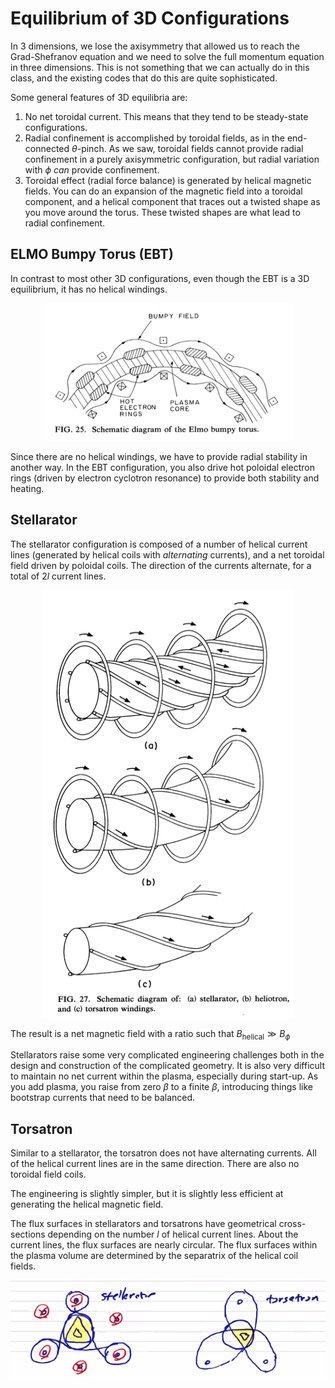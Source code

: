 # Equilibrium of 3D Configurations

In 3 dimensions, we lose the axisymmetry that allowed us to reach the Grad-Shefranov equation and we need to solve the full momentum equation in three dimensions. This is not something that we can actually do in this class, and the existing codes that do this are quite sophisticated.

Some general features of 3D equilibria are:

 1. No net toroidal current. This means that they tend to be steady-state configurations.
 2. Radial confinement is accomplished by toroidal fields, as in the end-connected $` \theta `$-pinch. As we saw, toroidal fields cannot provide radial confinement in a purely axisymmetric configuration, but radial variation with $` \phi `$ _can_ provide confinement.
 3. Toroidal effect (radial force balance) is generated by helical magnetic fields. You can do an expansion of the magnetic field into a toroidal component, and a helical component that traces out a twisted shape as you move around the torus. These twisted shapes are what lead to radial confinement.


## ELMO Bumpy Torus (EBT)

In contrast to most other 3D configurations, even though the EBT is a 3D equilibrium, it has no helical windings.

<p align="center"> <img alt="Figure 12.30" src="../img/12.30.png" /> </p>

Since there are no helical windings, we have to provide radial stability in another way. In the EBT configuration, you also drive hot poloidal electron rings (driven by electron cyclotron resonance) to provide both stability and heating.

## Stellarator

The stellarator configuration is composed of a number of helical current lines (generated by helical coils with _alternating_ currents), and a net toroidal field driven by poloidal coils. The direction of the currents alternate, for a total of $` 2l `$ current lines.

<p align="center"> <img alt="Figure 12.31" src="../img/12.31.png" /> </p>

The result is a net magnetic field with a ratio such that $` B_{\text{helical}} \gg B_\phi `$ 

Stellarators raise some very complicated engineering challenges both in the design and construction of the complicated geometry. It is also very difficult to maintain no net current within the plasma, especially during start-up. As you add plasma, you raise from zero $` \beta `$ to a finite $` \beta `$, introducing things like bootstrap currents that need to be balanced.

## Torsatron

Similar to a stellarator, the torsatron does not have alternating currents. All of the helical current lines are in the same direction. There are also no toroidal field coils.

The engineering is slightly simpler, but it is slightly less efficient at generating the helical magnetic field.

The flux surfaces in stellarators and torsatrons have geometrical cross-sections depending on the number $` l `$ of helical current lines. About the current lines, the flux surfaces are nearly circular. The flux surfaces within the plasma volume are determined by the separatrix of the helical coil fields.

<p align="center"> <img alt="Figure 12.32" src="../img/12.32.png" /> </p>
